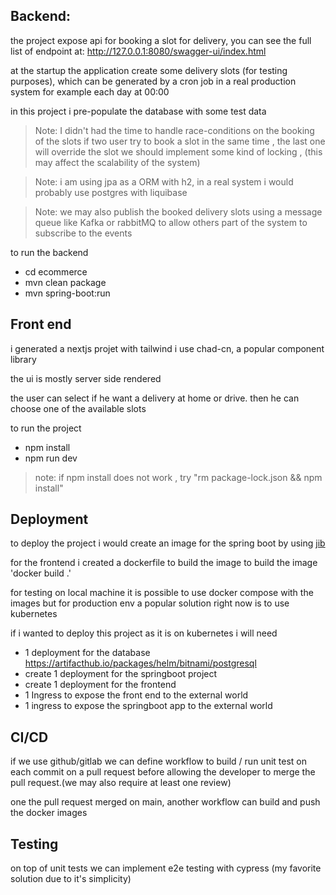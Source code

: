 

## Backend:

the project expose api for booking a slot for delivery, you can see the full list of endpoint at:
http://127.0.0.1:8080/swagger-ui/index.html

at the startup the application create some delivery slots (for testing purposes), which can be generated by a cron job
in a real production system for example each day at 00:00

in this project i pre-populate the database with some test data

> Note: I didn't had the time to handle race-conditions on the booking of the slots
if two user try to book a slot in the same time , the last one will override the slot
we should implement some kind of locking , (this may affect the scalability of the system)

> Note: i am using jpa as a ORM with h2, in a real system i would probably use postgres
with liquibase

> Note: we may also publish the booked delivery slots using a message queue like Kafka or rabbitMQ
to allow others part of the system to subscribe to the events

to run the backend 

- cd ecommerce 
- mvn clean package
- mvn spring-boot:run


## Front end

i generated a nextjs projet with tailwind
i use chad-cn, a popular component library

the ui is mostly server side rendered

the user can select if he want a delivery at home or drive. 
then he can choose one of the available slots

to run the project
- npm install
- npm run dev

> note: if npm install does not work , try "rm package-lock.json && npm install"


## Deployment

to deploy the project i would create an image for the spring boot by using [jib](https://github.com/GoogleContainerTools/jib/blob/master/jib-maven-plugin/README.md#configuration)

for the frontend i created a dockerfile to build the image to build the image 'docker build .'

for testing on local machine it is possible to use docker compose with the images
but for production env a popular solution right now is to use kubernetes

if i wanted to deploy this project as it is on kubernetes i will need
- 1 deployment for the database https://artifacthub.io/packages/helm/bitnami/postgresql
- create 1 deployment for the springboot project
- create 1 deployment for the frontend
- 1 Ingress to expose the front end to the external world
- 1 ingress to expose the springboot app to the external world


## CI/CD
if we use github/gitlab we can define workflow to build / run unit test on each commit on a pull request before allowing
the developer to merge the pull request.(we may also require at least one review)

one the pull request merged on main, another workflow can build and push the docker images

## Testing
on top of unit tests we can implement e2e testing with cypress (my favorite solution due to it's simplicity)

